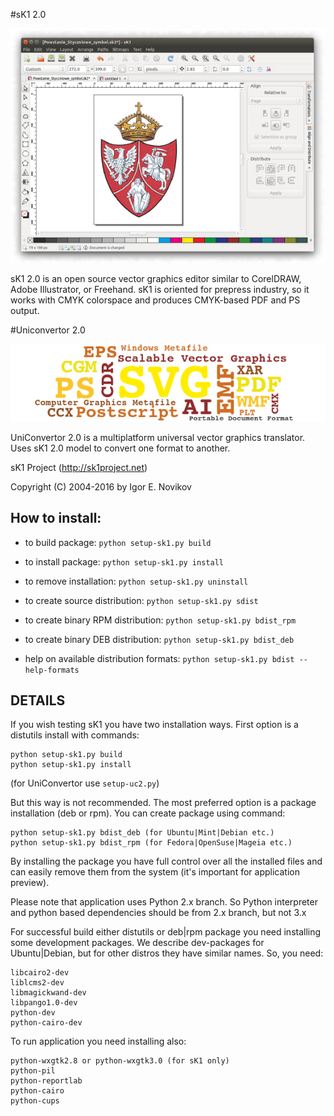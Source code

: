 #sK1 2.0

![sK1 2.0 under Ubuntu 14.04](./docs/images/sk1_2_0.png "sK1 2.0 under Ubuntu 14.04")

sK1 2.0 is an open source vector graphics editor similar to CorelDRAW, 
Adobe Illustrator, or Freehand. sK1 is oriented for prepress industry, 
so it works with CMYK colorspace and produces CMYK-based PDF and PS output. 

#Uniconvertor 2.0

![UniConvertor 2.0](./docs/images/uc2_0.png "UniConvertor 2.0")

UniConvertor 2.0 is a multiplatform universal vector graphics translator.
Uses sK1 2.0 model to convert one format to another. 

sK1 Project (http://sk1project.net)

Copyright (C) 2004-2016 by Igor E. Novikov


## How to install: 
* to build package:   `python setup-sk1.py build`
* to install package:   `python setup-sk1.py install`
* to remove installation: `python setup-sk1.py uninstall`

* to create source distribution:   `python setup-sk1.py sdist`

* to create binary RPM distribution:  `python setup-sk1.py bdist_rpm`
* to create binary DEB distribution:  `python setup-sk1.py bdist_deb`

* help on available distribution formats: `python setup-sk1.py bdist --help-formats`

## DETAILS

If you wish testing sK1 you have two installation ways. 
First option is a distutils install with commands:
```
python setup-sk1.py build
python setup-sk1.py install
```

(for UniConvertor use `setup-uc2.py`)

But this way is not recommended. The most preferred option is a package 
installation (deb or rpm). You can create package using command:
````
python setup-sk1.py bdist_deb (for Ubuntu|Mint|Debian etc.)
python setup-sk1.py bdist_rpm (for Fedora|OpenSuse|Mageia etc.)
````
By installing the package you have full control over all the installed files 
and can easily remove them from the system (it's important for application
preview).

Please note that application uses Python 2.x branch. So Python interpreter
and python based dependencies should be from 2.x branch, but not 3.x

For successful build either distutils or deb|rpm package you need installing
some development packages. We describe dev-packages for Ubuntu|Debian, but for
other distros they have similar names. So, you need:
````
libcairo2-dev
liblcms2-dev
libmagickwand-dev
libpango1.0-dev
python-dev
python-cairo-dev
````

To run application you need installing also:
````
python-wxgtk2.8 or python-wxgtk3.0 (for sK1 only)
python-pil 
python-reportlab
python-cairo
python-cups
````
